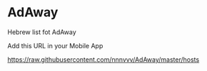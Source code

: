 # AdAway
Hebrew list fot AdAway

Add this URL in your Mobile App

https://raw.githubusercontent.com/nnnvvv/AdAway/master/hosts

